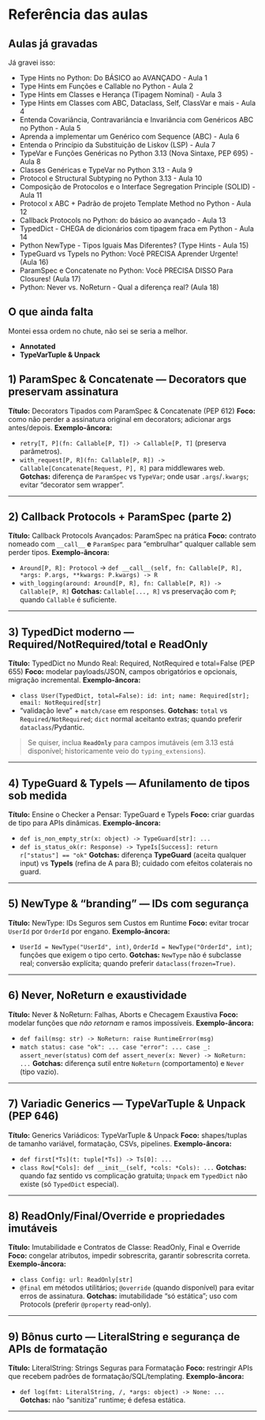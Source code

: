 # Referência das aulas

## Aulas já gravadas

Já gravei isso:

- Type Hints no Python: Do BÁSICO ao AVANÇADO - Aula 1
- Type Hints em Funções e Callable no Python - Aula 2
- Type Hints em Classes e Herança (Tipagem Nominal) - Aula 3
- Type Hints em Classes com ABC, Dataclass, Self, ClassVar e mais - Aula 4
- Entenda Covariância, Contravariância e Invariância com Genéricos ABC no
  Python - Aula 5
- Aprenda a implementar um Genérico com Sequence (ABC) - Aula 6
- Entenda o Princípio da Substituição de Liskov (LSP) - Aula 7
- TypeVar e Funções Genéricas no Python 3.13 (Nova Sintaxe, PEP 695) - Aula 8
- Classes Genéricas e TypeVar no Python 3.13 - Aula 9
- Protocol e Structural Subtyping no Python 3.13 - Aula 10
- Composição de Protocolos e o Interface Segregation Principle (SOLID) - Aula 11
- Protocol x ABC + Padrão de projeto Template Method no Python - Aula 12
- Callback Protocols no Python: do básico ao avançado - Aula 13
- TypedDict - CHEGA de dicionários com tipagem fraca em Python - Aula 14
- Python NewType - Tipos Iguais Mas Diferentes? (Type Hints - Aula 15)
- TypeGuard vs TypeIs no Python: Você PRECISA Aprender Urgente! (Aula 16)
- ParamSpec e Concatenate no Python: Você PRECISA DISSO Para Closures! (Aula 17)
- Python: Never vs. NoReturn - Qual a diferença real? (Aula 18)

## O que ainda falta

Montei essa ordem no chute, não sei se seria a melhor.

- **Annotated**
- **TypeVarTuple & Unpack**

## 1) ParamSpec & Concatenate — Decorators que preservam assinatura

**Título:** Decorators Tipados com ParamSpec & Concatenate (PEP 612) **Foco:**
como não perder a assinatura original em decorators; adicionar args
antes/depois. **Exemplo-âncora:**

- `retry[T, P](fn: Callable[P, T]) -> Callable[P, T]` (preserva parâmetros).
- `with_request[P, R](fn: Callable[P, R]) -> Callable[Concatenate[Request, P], R]`
  para middlewares web. **Gotchas:** diferença de `ParamSpec` vs `TypeVar`; onde
  usar `.args`/`.kwargs`; evitar “decorator sem wrapper”.

---

## 2) Callback Protocols + ParamSpec (parte 2)

**Título:** Callback Protocols Avançados: ParamSpec na prática **Foco:**
contrato nomeado com `__call__` **e** `ParamSpec` para “embrulhar” qualquer
callable sem perder tipos. **Exemplo-âncora:**

- `Around[P, R]: Protocol` →
  `def __call__(self, fn: Callable[P, R], *args: P.args, **kwargs: P.kwargs) -> R`
- `with_logging(around: Around[P, R], fn: Callable[P, R]) -> Callable[P, R]`
  **Gotchas:** `Callable[..., R]` vs preservação com `P`; quando `Callable` é
  suficiente.

---

## 3) TypedDict moderno — Required/NotRequired/total e ReadOnly

**Título:** TypedDict no Mundo Real: Required, NotRequired e total=False
(PEP 655) **Foco:** modelar payloads/JSON, campos obrigatórios e opcionais,
migração incremental. **Exemplo-âncora:**

- `class User(TypedDict, total=False): id: int; name: Required[str]; email: NotRequired[str]`
- “validação leve” + `match/case` em responses. **Gotchas:** `total` vs
  `Required/NotRequired`; `dict` normal aceitanto extras; quando preferir
  `dataclass`/Pydantic.

> Se quiser, inclua **`ReadOnly`** para campos imutáveis (em 3.13 está
> disponível; historicamente veio do `typing_extensions`).

---

## 4) TypeGuard & TypeIs — Afunilamento de tipos sob medida

**Título:** Ensine o Checker a Pensar: TypeGuard e TypeIs **Foco:** criar
guardas de tipo para APIs dinâmicas. **Exemplo-âncora:**

- `def is_non_empty_str(x: object) -> TypeGuard[str]: ...`
- `def is_status_ok(r: Response) -> TypeIs[Success]: return r["status"] == "ok"`
  **Gotchas:** diferença **TypeGuard** (aceita qualquer input) vs **TypeIs**
  (refina de A para B); cuidado com efeitos colaterais no guard.

---

## 5) NewType & “branding” — IDs com segurança

**Título:** NewType: IDs Seguros sem Custos em Runtime **Foco:** evitar trocar
`UserId` por `OrderId` por engano. **Exemplo-âncora:**

- `UserId = NewType("UserId", int)`, `OrderId = NewType("OrderId", int)`;
  funções que exigem o tipo certo. **Gotchas:** `NewType` não é subclasse real;
  conversão explícita; quando preferir `dataclass(frozen=True)`.

---

## 6) Never, NoReturn e exaustividade

**Título:** Never & NoReturn: Falhas, Aborts e Checagem Exaustiva **Foco:**
modelar funções que _não retornam_ e ramos impossíveis. **Exemplo-âncora:**

- `def fail(msg: str) -> NoReturn: raise RuntimeError(msg)`
- `match status: case "ok": ... case "error": ... case _: assert_never(status)`
  com `def assert_never(x: Never) -> NoReturn: ...` **Gotchas:** diferença sutil
  entre `NoReturn` (comportamento) e `Never` (tipo vazio).

---

## 7) Variadic Generics — TypeVarTuple & Unpack (PEP 646)

**Título:** Generics Variádicos: TypeVarTuple & Unpack **Foco:** shapes/tuplas
de tamanho variável, formatação, CSVs, pipelines. **Exemplo-âncora:**

- `def first[*Ts](t: tuple[*Ts]) -> Ts[0]: ...`
- `class Row[*Cols]: def __init__(self, *cols: *Cols): ...` **Gotchas:** quando
  faz sentido vs complicação gratuita; `Unpack` em `TypedDict` não existe (só
  `TypedDict` especial).

---

## 8) ReadOnly/Final/Override e propriedades imutáveis

**Título:** Imutabilidade e Contratos de Classe: ReadOnly, Final e Override
**Foco:** congelar atributos, impedir sobrescrita, garantir sobrescrita correta.
**Exemplo-âncora:**

- `class Config: url: ReadOnly[str]`
- `@final` em métodos utilitários; `@override` (quando disponível) para evitar
  erros de assinatura. **Gotchas:** imutabilidade “só estática”; uso com
  Protocols (preferir `@property` read-only).

---

## 9) Bônus curto — LiteralString e segurança de APIs de formatação

**Título:** LiteralString: Strings Seguras para Formatação **Foco:** restringir
APIs que recebem padrões de formatação/SQL/templating. **Exemplo-âncora:**

- `def log(fmt: LiteralString, /, *args: object) -> None: ...` **Gotchas:** não
  “sanitiza” runtime; é defesa estática.

---
